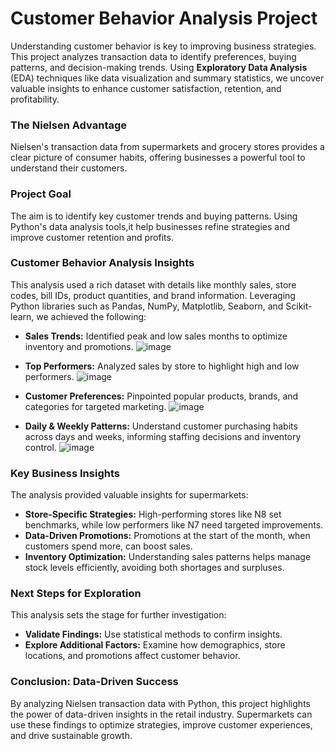 # Customer Behavior Analysis Project
Understanding customer behavior is key to improving business strategies. This project analyzes transaction data to identify preferences, buying patterns, and decision-making trends. Using **Exploratory Data Analysis** (EDA) techniques like data visualization and summary statistics, we uncover valuable insights to enhance customer satisfaction, retention, and profitability.

### The Nielsen Advantage
Nielsen's transaction data from supermarkets and grocery stores provides a clear picture of consumer habits, offering businesses a powerful tool to understand their customers.

### Project Goal
The aim is to identify key customer trends and buying patterns. Using Python's data analysis tools,it help businesses refine strategies and improve customer retention and profits.
### Customer Behavior Analysis Insights

This analysis used a rich dataset with details like monthly sales, store codes, bill IDs, product quantities, and brand information. Leveraging Python libraries such as Pandas, NumPy, Matplotlib, Seaborn, and Scikit-learn, we achieved the following:

- **Sales Trends:** Identified peak and low sales months to optimize inventory and promotions.
  ![image](https://github.com/user-attachments/assets/48d1a3f7-e476-47ad-9327-48d18e2c45be)

- **Top Performers:** Analyzed sales by store to highlight high and low performers.
  ![image](https://github.com/user-attachments/assets/45ffdb69-9e50-4cd4-ab34-3b758683c8fd)

- **Customer Preferences:** Pinpointed popular products, brands, and categories for targeted marketing.
![image](https://github.com/user-attachments/assets/c513d691-86e6-4b1e-848b-5f5533f88bbc)

- **Daily & Weekly Patterns:** Understand customer purchasing habits across days and weeks, informing staffing decisions and inventory control.
![image](https://github.com/user-attachments/assets/005cd582-6c7b-4934-926b-7b3f4ce6e68e)


### Key Business Insights

The analysis provided valuable insights for supermarkets:

- **Store-Specific Strategies:** High-performing stores like N8 set benchmarks, while low performers like N7 need targeted improvements.
- **Data-Driven Promotions:** Promotions at the start of the month, when customers spend more, can boost sales.
- **Inventory Optimization:** Understanding sales patterns helps manage stock levels efficiently, avoiding both shortages and surpluses.

### Next Steps for Exploration

This analysis sets the stage for further investigation:

- **Validate Findings:** Use statistical methods to confirm insights.
- **Explore Additional Factors:** Examine how demographics, store locations, and promotions affect customer behavior.

### Conclusion: Data-Driven Success

By analyzing Nielsen transaction data with Python, this project highlights the power of data-driven insights in the retail industry. Supermarkets can use these findings to optimize strategies, improve customer experiences, and drive sustainable growth.

